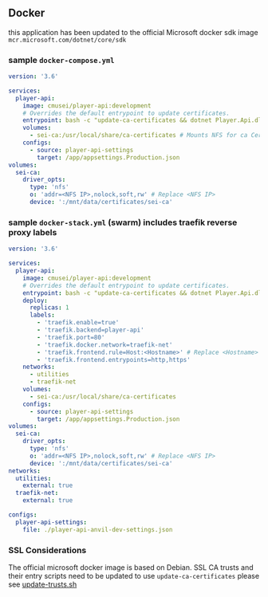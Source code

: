 ## Docker

this application has been updated to the official Microsoft docker sdk image `mcr.microsoft.com/dotnet/core/sdk`

### sample `docker-compose.yml`

```yml
version: '3.6'

services:
  player-api:
    image: cmusei/player-api:development
    # Overrides the default entrypoint to update certificates.
    entrypoint: bash -c "update-ca-certificates && dotnet Player.Api.dll"
    volumes:
      - sei-ca:/usr/local/share/ca-certificates # Mounts NFS for ca Certificates
    configs:
      - source: player-api-settings
        target: /app/appsettings.Production.json
volumes:
  sei-ca:
    driver_opts:
      type: 'nfs'
      o: 'addr=<NFS IP>,nolock,soft,rw' # Replace <NFS IP>
      device: ':/mnt/data/certificates/sei-ca'
```

### sample `docker-stack.yml` (swarm) includes traefik reverse proxy labels

```yml
version: '3.6'

services:
  player-api:
    image: cmusei/player-api:development
    # Overrides the default entrypoint to update certificates.
    entrypoint: bash -c "update-ca-certificates && dotnet Player.Api.dll"
    deploy:
      replicas: 1
      labels:
        - 'traefik.enable=true'
        - 'traefik.backend=player-api'
        - 'traefik.port=80'
        - 'traefik.docker.network=traefik-net'
        - 'traefik.frontend.rule=Host:<Hostname>' # Replace <Hostname>
        - 'traefik.frontend.entrypoints=http,https'
    networks:
      - utilities
      - traefik-net
    volumes:
      - sei-ca:/usr/local/share/ca-certificates
    configs:
      - source: player-api-settings
        target: /app/appsettings.Production.json
volumes:
  sei-ca:
    driver_opts:
      type: 'nfs'
      o: 'addr=<NFS IP>,nolock,soft,rw' # Replace <NFS IP>
      device: ':/mnt/data/certificates/sei-ca'
networks:
  utilities:
    external: true
  traefik-net:
    external: true

configs:
  player-api-settings:
    file: ./player-api-anvil-dev-settings.json
```

### SSL Considerations

The official microsoft docker image is based on Debian. SSL CA trusts and their entry scripts need to be updated to use `update-ca-certificates` please see [update-trusts.sh](entry.d/update-trusts.sh)
